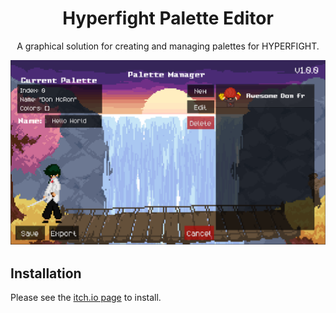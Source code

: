 
<h1 align="center">
    Hyperfight Palette Editor
</h1>

<p align="center">
    A graphical solution for creating and managing palettes for HYPERFIGHT.
</p>


<p align="center">
    <img width=800px src="./.github/screenshot.png" alt="screenshot of HFPE running">
</p>

## Installation
Please see the [itch.io page](https://tokorv.itch.io/hyperfight-palette-editor) to install.
